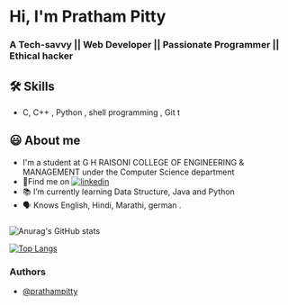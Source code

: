 
# Hi, I'm Pratham Pitty

  
### A Tech-savvy || Web Developer || Passionate Programmer || Ethical hacker


## 🛠 Skills
- C, C++ , Python , shell programming , Git t

  
## 😃 About me 

 - I'm a student at G H RAISONI COLLEGE OF ENGINEERING & MANAGEMENT under the Computer Science department
 - 🍳Find me on [![linkedin](https://img.shields.io/badge/linkedin-0A66C2?style=for-the-badge&logo=linkedin&logoColor=white)](https://www.linkedin.com/in/pratham-pitty-6636b2208/)
 - 📚 I’m currently learning Data Structure, Java and Python
 - 🗣 Knows English, Hindi, Marathi, german .

  
### 




![Anurag's GitHub stats](https://github-readme-stats.vercel.app/api?username=prathampitty&show_icons=true&theme=radical)

[![Top Langs](https://github-readme-stats.vercel.app/api/top-langs/?username=prathampitty&layout=compact)](https://github.com/PrathamPitty/github-readme-stats)
### Authors

- [@prathampitty](https://www.github.com/prathampitty)

  
